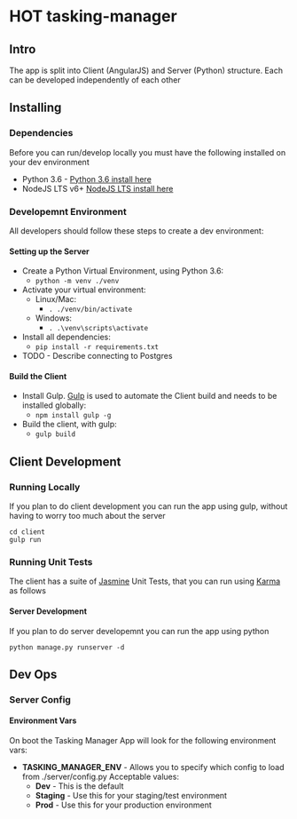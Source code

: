 # HOT tasking-manager

## Intro
The app is split into Client (AngularJS) and Server (Python) structure.  Each can be developed independently of each other

## Installing
### Dependencies
Before you can run/develop locally you must have the following installed on your dev environment

* Python 3.6 - [Python 3.6 install here](https://www.python.org/downloads/)
* NodeJS LTS v6+ [NodeJS LTS install here](https://nodejs.org/en/)

###  Developemnt Environment
All developers should follow these steps to create a dev environment:

#### Setting up the Server
* Create a Python Virtual Environment, using Python 3.6:
    * ```python -m venv ./venv```
* Activate your virtual environment:
    * Linux/Mac:
        * ```. ./venv/bin/activate```
    * Windows:
        * ```. .\venv\scripts\activate```
* Install all dependencies:
    * ```pip install -r requirements.txt```
* TODO - Describe connecting to Postgres
    
#### Build the Client
* Install Gulp.  [Gulp](http://gulpjs.com/) is used to automate the Client build and needs to be installed globally:
    * ```npm install gulp -g```
* Build the client, with gulp:
    * ```gulp build```
    
## Client Development
### Running Locally
If you plan to do client development you can run the app using gulp, without having to worry too much about the server

```
cd client
gulp run
```

### Running Unit Tests
The client has a suite of [Jasmine](https://jasmine.github.io/) Unit Tests, that you can run using [Karma](https://karma-runner.github.io/1.0/index.html) as follows

#### Server Development
If you plan to do server developemnt you can run the app using python

```
python manage.py runserver -d
```


## Dev Ops

### Server Config

#### Environment Vars

On boot the Tasking Manager App will look for the following environment vars:

* **TASKING_MANAGER_ENV** - Allows you to specify which config to load from ./server/config.py  Acceptable values:
    * **Dev** - This is the default
    * **Staging** - Use this for your staging/test environment
    * **Prod** - Use this for your production environment


